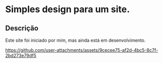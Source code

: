 # Simples design para um site.

## Descrição

Este site foi iniciado por mim, mas ainda está em desenvolvimento.

https://github.com/user-attachments/assets/9cecee75-af2d-4bc5-8c7f-2bd273e79df5

